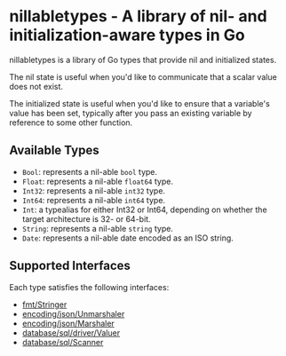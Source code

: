 # nillabletypes - A library of nil- and initialization-aware types in Go

nillabletypes is a library of Go types that provide nil and initialized states.

The nil state is useful when you'd like to communicate that a scalar value does
not exist.

The initialized state is useful when you'd like to ensure that a variable's
value has been set, typically after you pass an existing variable by reference
to some other function.

## Available Types

* `Bool`: represents a nil-able `bool` type.
* `Float`: represents a nil-able `float64` type.
* `Int32`: represents a nil-able `int32` type.
* `Int64`: represents a nil-able `int64` type.
* `Int`: a typealias for either Int32 or Int64, depending on whether the target
  architecture is 32- or 64-bit.
* `String`: represents a nil-able `string` type.
* `Date`: represents a nil-able date encoded as an ISO string.

## Supported Interfaces

Each type satisfies the following interfaces:

* [fmt/Stringer](https://golang.org/pkg/fmt/#Stringer)
* [encoding/json/Unmarshaler](https://golang.org/pkg/encoding/json/#Unmarshaler)
* [encoding/json/Marshaler](https://golang.org/pkg/encoding/json/#Marshaler)
* [database/sql/driver/Valuer](https://golang.org/pkg/database/sql/driver/#Valuer)
* [database/sql/Scanner](https://golang.org/pkg/database/sql/#Scanner)
